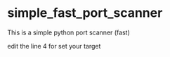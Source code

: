 # simple_fast_port_scanner
This is a simple python port scanner (fast)

edit the line 4 for set your target

